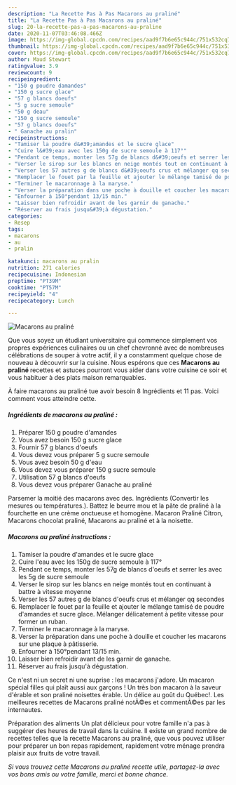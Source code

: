 ```yaml
---
description: "La Recette Pas à Pas Macarons au praliné"
title: "La Recette Pas à Pas Macarons au praliné"
slug: 20-la-recette-pas-a-pas-macarons-au-praline
date: 2020-11-07T03:46:08.466Z
image: https://img-global.cpcdn.com/recipes/aad9f7b6e65c944c/751x532cq70/macarons-au-praline-photo-principale-de-la-recette.jpg
thumbnail: https://img-global.cpcdn.com/recipes/aad9f7b6e65c944c/751x532cq70/macarons-au-praline-photo-principale-de-la-recette.jpg
cover: https://img-global.cpcdn.com/recipes/aad9f7b6e65c944c/751x532cq70/macarons-au-praline-photo-principale-de-la-recette.jpg
author: Maud Stewart
ratingvalue: 3.9
reviewcount: 9
recipeingredient:
- "150 g poudre damandes"
- "150 g sucre glace"
- "57 g blancs doeufs"
- "5 g sucre semoule"
- "50 g deau"
- "150 g sucre semoule"
- "57 g blancs doeufs"
- " Ganache au pralin"
recipeinstructions:
- "Tamiser la poudre d&#39;amandes et le sucre glace"
- "Cuire l&#39;eau avec les 150g de sucre semoule à 117°"
- "Pendant ce temps, monter les 57g de blancs d&#39;oeufs et serrer les avec les 5g de sucre semoule"
- "Verser le sirop sur les blancs en neige montés tout en continuant à battre à vitesse moyenne"
- "Verser les 57 autres g de blancs d&#39;oeufs crus et mélanger qq secondes"
- "Remplacer le fouet par la feuille et ajouter le mélange tamisé de poudre d&#39;amandes et sucre glace. Mélanger délicatement à petite vitesse pour former un ruban."
- "Terminer le macaronnage à la maryse."
- "Verser la préparation dans une poche à douille et coucher les macarons sur une plaque à pâtisserie."
- "Enfourner à 150°pendant 13/15 min."
- "Laisser bien refroidir avant de les garnir de ganache."
- "Réserver au frais jusqu&#39;à dégustation."
categories:
- Resep
tags:
- macarons
- au
- pralin

katakunci: macarons au pralin 
nutrition: 271 calories
recipecuisine: Indonesian
preptime: "PT39M"
cooktime: "PT57M"
recipeyield: "4"
recipecategory: Lunch

---
```



![Macarons au praliné](https://img-global.cpcdn.com/recipes/aad9f7b6e65c944c/751x532cq70/macarons-au-praline-photo-principale-de-la-recette.jpg)

Que vous soyez un étudiant universitaire qui commence simplement vos propres expériences culinaires ou un chef chevronné avec de nombreuses célébrations de souper à votre actif, il y a constamment quelque chose de nouveau à découvrir sur la cuisine. Nous espérons que ces <strong> Macarons au praliné </strong> recettes et astuces pourront vous aider dans votre cuisine ce soir et vous habituer à des plats maison remarquables.

<!--inarticleads1-->

À faire macarons au praliné tue avoir besoin 8 Ingrédients et 11 pas. Voici comment vous atteindre cette.

##### Ingrédients de macarons au praliné :

1. Préparer 150 g poudre d&#39;amandes
1. Vous avez besoin 150 g sucre glace
1. Fournir 57 g blancs d&#39;oeufs
1. Vous devez vous préparer 5 g sucre semoule
1. Vous avez besoin 50 g d&#39;eau
1. Vous devez vous préparer 150 g sucre semoule
1. Utilisation 57 g blancs d&#39;oeufs
1. Vous devez vous préparer  Ganache au praliné


Parsemer la moitié des macarons avec des. Ingrédients (Convertir les mesures ou températures.). Battez le beurre mou et la pâte de praliné à la fourchette en une crème onctueuse et homogène. Macaron Praliné Citron, Macarons chocolat praliné, Macarons au praliné et à la noisette. 

<!--inarticleads2-->

##### Macarons au praliné instructions :

1. Tamiser la poudre d&#39;amandes et le sucre glace
1. Cuire l&#39;eau avec les 150g de sucre semoule à 117°
1. Pendant ce temps, monter les 57g de blancs d&#39;oeufs et serrer les avec les 5g de sucre semoule
1. Verser le sirop sur les blancs en neige montés tout en continuant à battre à vitesse moyenne
1. Verser les 57 autres g de blancs d&#39;oeufs crus et mélanger qq secondes
1. Remplacer le fouet par la feuille et ajouter le mélange tamisé de poudre d&#39;amandes et sucre glace. Mélanger délicatement à petite vitesse pour former un ruban.
1. Terminer le macaronnage à la maryse.
1. Verser la préparation dans une poche à douille et coucher les macarons sur une plaque à pâtisserie.
1. Enfourner à 150°pendant 13/15 min.
1. Laisser bien refroidir avant de les garnir de ganache.
1. Réserver au frais jusqu&#39;à dégustation.


Ce n&#39;est ni un secret ni une suprise : les macarons j&#39;adore. Un macaron spécial filles qui plaît aussi aux garçons ! Un très bon macaron à la saveur d&#39;érable et son praliné noisettes érable. Un délice au goût du Québec!. Les meilleures recettes de Macarons praliné notÃ©es et commentÃ©es par les internautes. 

<!--inarticleads1-->

<p>
Préparation des aliments Un plat délicieux pour votre famille n'a pas à suggérer des heures de travail dans la cuisine. Il existe un grand nombre de recettes telles que la recette Macarons au praliné, que vous pouvez utiliser pour préparer un bon repas rapidement, rapidement votre ménage prendra plaisir aux fruits de votre travail.
</p>

<p>
<i>Si vous trouvez cette Macarons au praliné recette utile, partagez-la avec vos bons amis ou votre famille, merci et bonne chance.</i>
</p>
